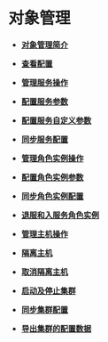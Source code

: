 # 对象管理<a name="ZH-CN_TOPIC_0174499418"></a>

-   **[对象管理简介](对象管理简介-102.md)**  

-   **[查看配置](查看配置-103.md)**  

-   **[管理服务操作](管理服务操作-104.md)**  

-   **[配置服务参数](配置服务参数-105.md)**  

-   **[配置服务自定义参数](配置服务自定义参数-106.md)**  

-   **[同步服务配置](同步服务配置-107.md)**  

-   **[管理角色实例操作](管理角色实例操作-108.md)**  

-   **[配置角色实例参数](配置角色实例参数-109.md)**  

-   **[同步角色实例配置](同步角色实例配置-110.md)**  

-   **[退服和入服务角色实例](退服和入服务角色实例-111.md)**  

-   **[管理主机操作](管理主机操作.md)**  

-   **[隔离主机](隔离主机-112.md)**  

-   **[取消隔离主机](取消隔离主机-113.md)**  

-   **[启动及停止集群](启动及停止集群-114.md)**  

-   **[同步集群配置](同步集群配置-115.md)**  

-   **[导出集群的配置数据](导出集群的配置数据-116.md)**  


